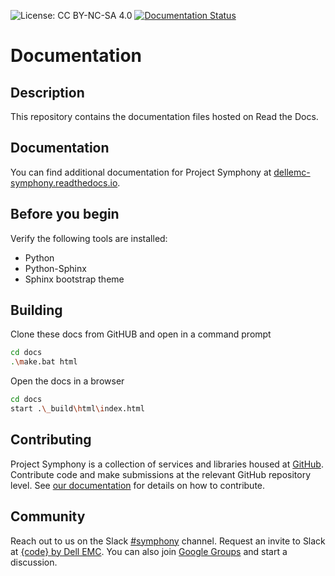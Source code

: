 ![License: CC BY-NC-SA 4.0](https://licensebuttons.net/l/by-nc-sa/4.0/80x15.png)
[![Documentation Status](https://readthedocs.org/projects/dellemc-symphony/badge/?version=latest)](http://dellemc-symphony.readthedocs.io/en/latest/?badge=latest)

# Documentation

## Description
This repository contains the documentation files hosted on Read the Docs.

## Documentation
You can find additional documentation for Project Symphony at [dellemc-symphony.readthedocs.io][documentation].

## Before you begin
Verify the following tools are installed:

* Python
* Python-Sphinx
* Sphinx bootstrap theme

## Building
Clone these docs from GitHUB and open in a command prompt
```bash
cd docs
.\make.bat html
```
Open the docs in a browser
```bash
cd docs
start .\_build\html\index.html
```

## Contributing
Project Symphony is a collection of services and libraries housed at [GitHub][github].
Contribute code and make submissions at the relevant GitHub repository level.
See [our documentation][contributing] for details on how to contribute.

## Community
Reach out to us on the Slack [#symphony][slack] channel. Request an invite to Slack at [{code} by Dell EMC][codecommunity].
You can also join [Google Groups][googlegroups] and start a discussion.

[slack]: https://codecommunity.slack.com/messages/symphony
[googlegroups]: https://groups.google.com/forum/#!forum/dellemc-symphony
[codecommunity]: http://community.codedellemc.com/
[contributing]: http://dellemc-symphony.readthedocs.io/en/latest/contributingtosymphony.html
[github]: https://github.com/dellemc-symphony
[documentation]: https://dellemc-symphony.readthedocs.io/en/latest/
